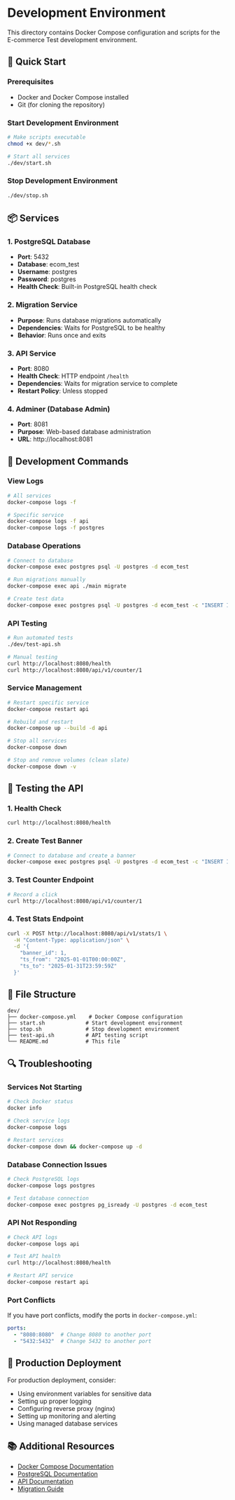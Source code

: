 # Development Environment

This directory contains Docker Compose configuration and scripts for the E-commerce Test development environment.

## 🚀 Quick Start

### Prerequisites
- Docker and Docker Compose installed
- Git (for cloning the repository)

### Start Development Environment
```bash
# Make scripts executable
chmod +x dev/*.sh

# Start all services
./dev/start.sh
```

### Stop Development Environment
```bash
./dev/stop.sh
```

## 📦 Services

### 1. PostgreSQL Database
- **Port**: 5432
- **Database**: ecom_test
- **Username**: postgres
- **Password**: postgres
- **Health Check**: Built-in PostgreSQL health check

### 2. Migration Service
- **Purpose**: Runs database migrations automatically
- **Dependencies**: Waits for PostgreSQL to be healthy
- **Behavior**: Runs once and exits

### 3. API Service
- **Port**: 8080
- **Health Check**: HTTP endpoint `/health`
- **Dependencies**: Waits for migration service to complete
- **Restart Policy**: Unless stopped

### 4. Adminer (Database Admin)
- **Port**: 8081
- **Purpose**: Web-based database administration
- **URL**: http://localhost:8081

## 🔧 Development Commands

### View Logs
```bash
# All services
docker-compose logs -f

# Specific service
docker-compose logs -f api
docker-compose logs -f postgres
```

### Database Operations
```bash
# Connect to database
docker-compose exec postgres psql -U postgres -d ecom_test

# Run migrations manually
docker-compose exec api ./main migrate

# Create test data
docker-compose exec postgres psql -U postgres -d ecom_test -c "INSERT INTO banners (name) VALUES ('Test Banner');"
```

### API Testing
```bash
# Run automated tests
./dev/test-api.sh

# Manual testing
curl http://localhost:8080/health
curl http://localhost:8080/api/v1/counter/1
```

### Service Management
```bash
# Restart specific service
docker-compose restart api

# Rebuild and restart
docker-compose up --build -d api

# Stop all services
docker-compose down

# Stop and remove volumes (clean slate)
docker-compose down -v
```

## 🧪 Testing the API

### 1. Health Check
```bash
curl http://localhost:8080/health
```

### 2. Create Test Banner
```bash
# Connect to database and create a banner
docker-compose exec postgres psql -U postgres -d ecom_test -c "INSERT INTO banners (name) VALUES ('Test Banner');"
```

### 3. Test Counter Endpoint
```bash
# Record a click
curl http://localhost:8080/api/v1/counter/1
```

### 4. Test Stats Endpoint
```bash
curl -X POST http://localhost:8080/api/v1/stats/1 \
  -H "Content-Type: application/json" \
  -d '{
    "banner_id": 1,
    "ts_from": "2025-01-01T00:00:00Z",
    "ts_to": "2025-01-31T23:59:59Z"
  }'
```

## 📁 File Structure

```
dev/
├── docker-compose.yml    # Docker Compose configuration
├── start.sh             # Start development environment
├── stop.sh              # Stop development environment
├── test-api.sh          # API testing script
└── README.md            # This file
```

## 🔍 Troubleshooting

### Services Not Starting
```bash
# Check Docker status
docker info

# Check service logs
docker-compose logs

# Restart services
docker-compose down && docker-compose up -d
```

### Database Connection Issues
```bash
# Check PostgreSQL logs
docker-compose logs postgres

# Test database connection
docker-compose exec postgres pg_isready -U postgres -d ecom_test
```

### API Not Responding
```bash
# Check API logs
docker-compose logs api

# Test API health
curl http://localhost:8080/health

# Restart API service
docker-compose restart api
```

### Port Conflicts
If you have port conflicts, modify the ports in `docker-compose.yml`:
```yaml
ports:
  - "8080:8080"  # Change 8080 to another port
  - "5432:5432"  # Change 5432 to another port
```

## 🚀 Production Deployment

For production deployment, consider:
- Using environment variables for sensitive data
- Setting up proper logging
- Configuring reverse proxy (nginx)
- Setting up monitoring and alerting
- Using managed database services

## 📚 Additional Resources

- [Docker Compose Documentation](https://docs.docker.com/compose/)
- [PostgreSQL Documentation](https://www.postgresql.org/docs/)
- [API Documentation](../api_examples.md)
- [Migration Guide](../MIGRATIONS.md)
